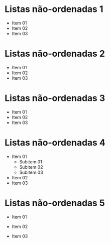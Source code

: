 # Listas não-ordenadas 1

*    Item 01
*    Item 02
*    Item 03

# Listas não-ordenadas 2

- Item 01
- Item 02
- Item 03

# Listas não-ordenadas 3

+ Item 01
+ Item 02
+ Item 03

# Listas não-ordenadas 4

 * Item 01
    * Subitem 01
    * Subitem 02
    * Subitem 03
 * Item 02
 * Item 03

# Listas não-ordenadas 5

 * Item 01

 * Item 02

 * Item 03


